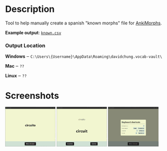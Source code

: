 # Description

Tool to help manually create a spanish "known morphs" file for [AnkiMorphs](https://ankiweb.net/shared/info/472573498).

**Example output**: [`known.csv`](./readme/example-output.csv)

### Output Location

**Windows** ‒ `C:\Users\{Username}\AppData\Roaming\davidchung.vocab-vault\`

**Mac** ‒ `??`

**Linux** ‒ `??`

# Screenshots

<div>
    <img src="./readme/shot1.png" width="32%" />
    <img src="./readme/shot2.png" width="32%"  />
    <img src="./readme/shot3.png" width="32%"  />
</div>
